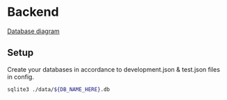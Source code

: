 # Backend

[Database diagram](https://dbdiagram.io/d/neighbourly-657615f456d8064ca0bef978)

## Setup

Create your databases in accordance to development.json & test.json files in config.

```sh
sqlite3 ./data/${DB_NAME_HERE}.db
```
